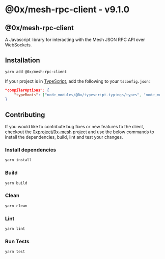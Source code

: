 # @0x/mesh-rpc-client - v9.1.0

## @0x/mesh-rpc-client

A Javascript library for interacting with the Mesh JSON RPC API over WebSockets.

## Installation

```bash
yarn add @0x/mesh-rpc-client
```

If your project is in [TypeScript](https://www.typescriptlang.org/), add the following to your `tsconfig.json`:

```json
"compilerOptions": {
    "typeRoots": ["node_modules/@0x/typescript-typings/types", "node_modules/@types"],
}
```

## Contributing

If you would like to contribute bug fixes or new features to the client, checkout the [0xproject/0x-mesh](https://github.com/0xProject/0x-mesh) project and use the below commands to install the dependencies, build, lint and test your changes.

### Install dependencies

```bash
yarn install
```

### Build

```bash
yarn build
```

### Clean

```bash
yarn clean
```

### Lint

```bash
yarn lint
```

### Run Tests

```bash
yarn test
```
